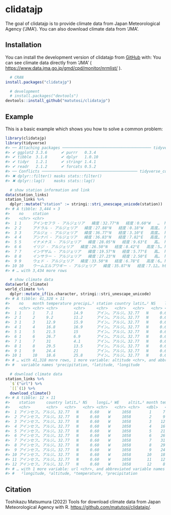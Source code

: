 
<!-- README.md is generated from README.Rmd. Please edit that file -->

# clidatajp

<!-- badges: start -->
<!-- badges: end -->

The goal of clidatajp is to provide climate data from Japan
Meteorological Agency (‘JMA’). You can also download climate data from
‘JMA’.

## Installation

You can install the development version of clidatajp from
[GitHub](https://github.com/) with: You can see climate data directly
from ‘JMA’ ( <https://www.data.jma.go.jp/gmd/cpd/monitor/nrmlist/> ).

``` r
  # CRAN
install.packages("clidatajp")

  # development
  # install.packages("devtools")
devtools::install_github("matutosi/clidatajp")
```

## Example

This is a basic example which shows you how to solve a common problem:

``` r
library(clidatajp)
library(tidyverse)
#> ── Attaching packages ─────────────────────────────────────── tidyverse 1.3.2 ──
#> ✔ ggplot2 3.3.6      ✔ purrr   0.3.4 
#> ✔ tibble  3.1.8      ✔ dplyr   1.0.10
#> ✔ tidyr   1.2.1      ✔ stringr 1.4.1 
#> ✔ readr   2.1.2      ✔ forcats 0.5.2 
#> ── Conflicts ────────────────────────────────────────── tidyverse_conflicts() ──
#> ✖ dplyr::filter() masks stats::filter()
#> ✖ dplyr::lag()    masks stats::lag()

  # show station information and link
data(station_links)
station_links %>%
  dplyr::mutate("station" := stringi::stri_unescape_unicode(station))
#> # A tibble: 3,444 × 3
#>    no    station                                                         url    
#>    <chr> <chr>                                                           <chr>  
#>  1 1     アインセフラ - アルジェリア   緯度：32.77°N   経度：0.60°W   …  https:…
#>  2 2     アドラル - アルジェリア   緯度：27.88°N   経度：0.18°W   高度…  https:…
#>  3 3     アルジェ - アルジェリア   緯度：36.77°N   経度：3.10°E   高度…  https:…
#>  4 4     アンナバ - アルジェリア   緯度：36.83°N   経度：7.82°E   高度…  https:…
#>  5 5     イナメナス - アルジェリア   緯度：28.05°N   経度：9.63°E   高…  https:…
#>  6 6     イリジ - アルジェリア   緯度：26.50°N   経度：8.42°E   高度：5… https:…
#>  7 7     インゲザム - アルジェリア   緯度：19.57°N   経度：5.77°E   高…  https:…
#>  8 8     インサラー - アルジェリア   緯度：27.23°N   経度：2.50°E   高…  https:…
#>  9 9     ウェド - アルジェリア   緯度：33.50°N   経度：6.78°E   高度：6… https:…
#> 10 10    ウームエルブワギー - アルジェリア   緯度：35.87°N   経度：7.12… https:…
#> # … with 3,434 more rows

  # show climate data
data(world_climate)
world_climate %>%
  dplyr::mutate_if(is.character, stringi::stri_unescape_unicode)
#> # A tibble: 41,328 × 11
#>    no    month temperature precipi…¹ station country latit…² NS    longi…³ WE   
#>    <chr> <chr> <chr>       <chr>     <chr>   <chr>   <chr>   <chr> <chr>   <chr>
#>  1 1     1     7.1         14.9      アイン… アルジ… 32.77   N     0.6     W    
#>  2 1     2     9.2         11.2      アイン… アルジ… 32.77   N     0.6     W    
#>  3 1     3     12.9        15.9      アイン… アルジ… 32.77   N     0.6     W    
#>  4 1     4     16.8        16.9      アイン… アルジ… 32.77   N     0.6     W    
#>  5 1     5     21.5        15        アイン… アルジ… 32.77   N     0.6     W    
#>  6 1     6     26.7        6.9       アイン… アルジ… 32.77   N     0.6     W    
#>  7 1     7     31          4.1       アイン… アルジ… 32.77   N     0.6     W    
#>  8 1     8     29.5        13.5      アイン… アルジ… 32.77   N     0.6     W    
#>  9 1     9     24.4        21        アイン… アルジ… 32.77   N     0.6     W    
#> 10 1     10    18.6        25.8      アイン… アルジ… 32.77   N     0.6     W    
#> # … with 41,318 more rows, 1 more variable: altitude <chr>, and abbreviated
#> #   variable names ¹​precipitation, ²​latitude, ³​longitude

  # download climate data
station_links %>%
  `$`("url") %>%
  `[[`(1) %>%
  download_climate()
#> # A tibble: 12 × 11
#>    station     country latit…¹ NS    longi…² WE    altit…³ month tempe…⁴ preci…⁵
#>    <chr>       <chr>   <chr>   <chr> <chr>   <chr> <chr>   <dbl>   <dbl>   <dbl>
#>  1 アインセフ… アルジ… 32.77   N     0.60    W     1058        1     7.1    14.9
#>  2 アインセフ… アルジ… 32.77   N     0.60    W     1058        2     9.2    11.2
#>  3 アインセフ… アルジ… 32.77   N     0.60    W     1058        3    12.9    15.9
#>  4 アインセフ… アルジ… 32.77   N     0.60    W     1058        4    16.8    16.9
#>  5 アインセフ… アルジ… 32.77   N     0.60    W     1058        5    21.5    15  
#>  6 アインセフ… アルジ… 32.77   N     0.60    W     1058        6    26.7     6.9
#>  7 アインセフ… アルジ… 32.77   N     0.60    W     1058        7    31       4.1
#>  8 アインセフ… アルジ… 32.77   N     0.60    W     1058        8    29.5    13.5
#>  9 アインセフ… アルジ… 32.77   N     0.60    W     1058        9    24.4    21  
#> 10 アインセフ… アルジ… 32.77   N     0.60    W     1058       10    18.6    25.8
#> 11 アインセフ… アルジ… 32.77   N     0.60    W     1058       11    12      22.3
#> 12 アインセフ… アルジ… 32.77   N     0.60    W     1058       12     8.2     9.4
#> # … with 1 more variable: url <chr>, and abbreviated variable names ¹​latitude,
#> #   ²​longitude, ³​altitude, ⁴​temperature, ⁵​precipitation
```

## Citation

Toshikazu Matsumura (2022) Tools for download climate data from Japan
Meteorological Agency with R. <https://github.com/matutosi/clidatajp/>.
